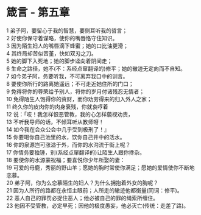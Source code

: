 # 箴言 - 第五章
  
 1 弟子阿，要留心于我的智慧，要侧耳听我的哲言；  
 2 好使你保守着谋略，使你的嘴唇恪守住知识。  
 3 因为陌生妇人的嘴唇滴下蜂蜜；她的口比油更滑；  
 4 其终局却苦似苦堇，快如双刃之刀。  
 5 她的脚下入死地；她的脚步迳向着阴间走；  
 6 生命之路径，她不(不：系经点窜翻译的)修平；她的辙迹无定向而不自知。  
 7 如今弟子阿，务要听我，不可离弃我口中的训言。  
 8 要使你所行的路离她遥远；不可走近她住所的门口；  
 9 免得将你的尊荣给予别人，将你的岁月付诸残忍无情者；  
 10 免得陌生人饱得你的资财，而你劝劳得来的归入外人之家；  
 11 终久你的皮肉你的肉身衰残，你就哀哼着  
 12 说：「哎！我怎样恨恶管教，我的心怎样藐视劝责，  
 13 不听我导师的话，不倾耳听从教师呀！  
 14 如今我在会众公会中几乎受到极刑了！』  
 15 你要喝你自己池里的水，饮你自己井中的活水。  
 16 你的泉源岂可涨溢于外，而你的水沟流于街上呢？  
 17 你情务要独锺，别(系经点窜翻译的)让陌生人跟你搀杂。  
 18 要使你的水源蒙祝福；要喜悦你少年所娶的妻：  
 19 可爱的母鹿，秀丽的野山羊；愿她的胸时常使你满足；愿她的爱情使你不断地恋慕。  
 20 弟子阿，你为么恋慕陌生的妇人？为什么拥抱着外女的胸呢？  
 21 因为人所行的路都在永恒主眼前；人所走的辙迹他都衡量(同词：修平)。  
 22 恶人自己的罪罚必捉住恶人；他必被自己的罪的绳索所缠住。  
 23 他因不受管教，必定早死；因他的极度愚妄，他必灭亡(传统：走差了路)。